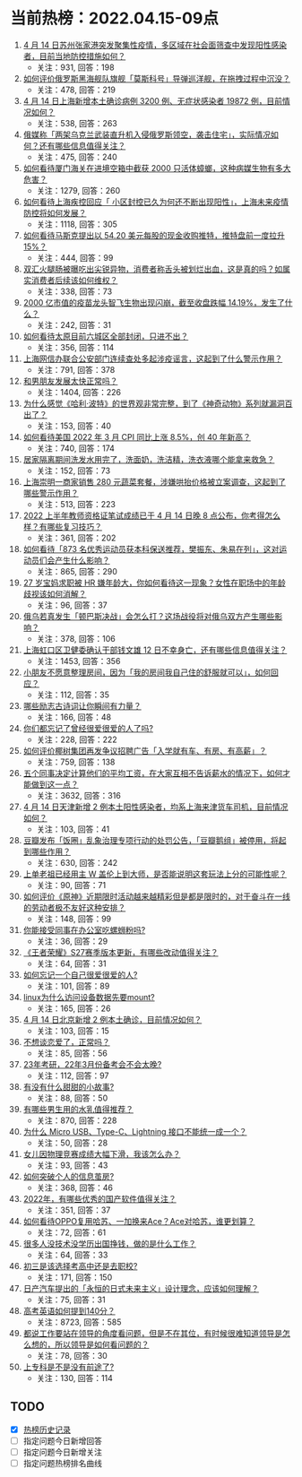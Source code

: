 # 当前热榜：2022.04.15-09点
1. [4 月 14 日苏州张家港突发聚集性疫情，多区域在社会面筛查中发现阳性感染者，目前当地防控措施如何？](https://www.zhihu.com/question/527928834)
    * 关注：931, 回答：198
2. [如何评价俄罗斯黑海舰队旗舰「莫斯科号」导弹巡洋舰，在拖拽过程中沉没？](https://www.zhihu.com/question/528028399)
    * 关注：478, 回答：219
3. [4 月 14 日上海新增本土确诊病例 3200 例、无症状感染者 19872 例，目前情况如何？](https://www.zhihu.com/question/528032763)
    * 关注：538, 回答：263
4. [俄媒称「两架乌克兰武装直升机入侵俄罗斯领空，袭击住宅」，实际情况如何？还有哪些信息值得关注？](https://www.zhihu.com/question/527966362)
    * 关注：475, 回答：240
5. [如何看待厦门海关在进境空箱中截获 2000 只活体蟑螂，这种病媒生物有多大危害？](https://www.zhihu.com/question/527885870)
    * 关注：1279, 回答：260
6. [如何看待上海疾控回应「 小区封控已久为何还不断出现阳性」，上海未来疫情防控将如何发展？](https://www.zhihu.com/question/527850560)
    * 关注：1118, 回答：305
7. [如何看待马斯克提出以 54.20 美元每股的现金收购推特，推特盘前一度拉升 15%？](https://www.zhihu.com/question/527937424)
    * 关注：444, 回答：99
8. [双汇火腿肠被曝吃出尖锐异物，消费者称舌头被划烂出血，这是真的吗？如属实消费者后续该如何维权？](https://www.zhihu.com/question/527963398)
    * 关注：338, 回答：73
9. [2000 亿市值的疫苗龙头智飞生物出现闪崩，截至收盘跌幅 14.19%，发生了什么？](https://www.zhihu.com/question/527877206)
    * 关注：242, 回答：31
10. [如何看待太原目前六城区全部封闭，只进不出？](https://www.zhihu.com/question/526335871)
    * 关注：356, 回答：114
11. [上海网信办联合公安部门连续查处多起涉疫谣言，这起到了什么警示作用？](https://www.zhihu.com/question/527757714)
    * 关注：791, 回答：378
12. [和男朋友发展太快正常吗？](https://www.zhihu.com/question/521986178)
    * 关注：1404, 回答：226
13. [为什么感觉《哈利·波特》的世界观非常完整，到了《神奇动物》系列就漏洞百出了？](https://www.zhihu.com/question/526883886)
    * 关注：153, 回答：40
14. [如何看待美国 2022 年 3 月 CPI 同比上涨 8.5%，创 40 年新高？](https://www.zhihu.com/question/527548127)
    * 关注：740, 回答：174
15. [居家隔离期间洗发水用完了，洗面奶，洗洁精，洗衣液哪个能拿来救急？](https://www.zhihu.com/question/526899868)
    * 关注：152, 回答：73
16. [上海崇明一商家销售 280 元蔬菜套餐，涉嫌哄抬价格被立案调查，这起到了哪些警示作用？](https://www.zhihu.com/question/527889437)
    * 关注：513, 回答：223
17. [2022 上半年教师资格证笔试成绩已于 4 月 14 日晚 8 点公布，你考得怎么样？有哪些复习技巧？](https://www.zhihu.com/question/527952721)
    * 关注：361, 回答：202
18. [如何看待「873 名优秀运动员获本科保送推荐，樊振东、朱易在列」，这对运动员们会产生什么影响？](https://www.zhihu.com/question/527703296)
    * 关注：865, 回答：290
19. [27 岁宝妈求职被 HR 嫌年龄大，你如何看待这一现象？女性在职场中的年龄歧视该如何消解？](https://www.zhihu.com/question/527927375)
    * 关注：96, 回答：37
20. [俄乌若真发生「顿巴斯决战」会怎么打？这场战役将对俄乌双方产生哪些影响？](https://www.zhihu.com/question/527876123)
    * 关注：378, 回答：106
21. [上海虹口区卫健委确认干部钱文雄 12 日不幸身亡，还有哪些信息值得关注？](https://www.zhihu.com/question/527922446)
    * 关注：1453, 回答：356
22. [小朋友不愿意整理房间，因为「我的房间我自己住的舒服就可以」，如何回应？](https://www.zhihu.com/question/527764298)
    * 关注：112, 回答：35
23. [哪些励志古诗词让你瞬间有力量？](https://www.zhihu.com/question/526190047)
    * 关注：166, 回答：48
24. [你们都忘记了曾经很爱很爱的人了吗?](https://www.zhihu.com/question/525238146)
    * 关注：228, 回答：222
25. [如何评价椰树集团再发争议招聘广告「入学就有车、有房、有高薪」？](https://www.zhihu.com/question/527847120)
    * 关注：759, 回答：138
26. [五个同事决定计算他们的平均工资，在大家互相不告诉薪水的情况下，如何才能做到这一点？](https://www.zhihu.com/question/60042833)
    * 关注：3632, 回答：316
27. [4 月 14 日天津新增 2 例本土阳性感染者，均系上海来津货车司机，目前情况如何？](https://www.zhihu.com/question/527920741)
    * 关注：103, 回答：41
28. [豆瓣发布「饭圈」乱象治理专项行动的处罚公告，「豆瓣鹅组」被停用，将起到哪些作用？](https://www.zhihu.com/question/527907455)
    * 关注：630, 回答：242
29. [上单老祖已经用主 W 盖伦上到大师，是否能说明这套玩法上分的可能性呢？](https://www.zhihu.com/question/527344712)
    * 关注：90, 回答：71
30. [如何评价《原神》近期限时活动越来越精彩但是都是限时的，对于奋斗在一线的劳动者极不友好这种安排？](https://www.zhihu.com/question/527887447)
    * 关注：148, 回答：99
31. [你能接受同事在办公室吃螺蛳粉吗?](https://www.zhihu.com/question/527037527)
    * 关注：36, 回答：29
32. [《王者荣耀》S27赛季版本更新，有哪些改动值得关注？](https://www.zhihu.com/question/527678931)
    * 关注：64, 回答：31
33. [如何忘记一个自己很爱很爱的人?](https://www.zhihu.com/question/526118222)
    * 关注：101, 回答：89
34. [linux为什么访问设备数据先要mount?](https://www.zhihu.com/question/524667726)
    * 关注：165, 回答：26
35. [4 月 14 日北京新增 2 例本土确诊，目前情况如何？](https://www.zhihu.com/question/527912744)
    * 关注：103, 回答：15
36. [不想谈恋爱了，正常吗？](https://www.zhihu.com/question/527914423)
    * 关注：85, 回答：56
37. [23年考研，22年3月份备考会不会太晚?](https://www.zhihu.com/question/527538964)
    * 关注：112, 回答：97
38. [有没有什么甜甜的小故事?](https://www.zhihu.com/question/435660779)
    * 关注：88, 回答：50
39. [有哪些男生用的水乳值得推荐？](https://www.zhihu.com/question/336854160)
    * 关注：870, 回答：228
40. [为什么 Micro USB、Type-C、Lightning 接口不能统一成一个？](https://www.zhihu.com/question/506096020)
    * 关注：50, 回答：28
41. [女儿因物理竞赛成绩大幅下滑，我该怎么办？](https://www.zhihu.com/question/527107980)
    * 关注：93, 回答：43
42. [如何突破个人的信息茧房?](https://www.zhihu.com/question/429779316)
    * 关注：368, 回答：46
43. [2022年，有哪些优秀的国产软件值得关注？](https://www.zhihu.com/question/526728075)
    * 关注：351, 回答：37
44. [如何看待OPPO复用哈苏、一加换来Ace？Ace对哈苏，谁更划算？](https://www.zhihu.com/question/527250850)
    * 关注：72, 回答：61
45. [很多人没技术没学历出国挣钱，做的是什么工作？](https://www.zhihu.com/question/526282780)
    * 关注：64, 回答：33
46. [初三是该选择考高中还是去职校?](https://www.zhihu.com/question/527078861)
    * 关注：171, 回答：150
47. [日产汽车提出的「永恒的日式未来主义」设计理念，应该如何理解？](https://www.zhihu.com/question/527575542)
    * 关注：75, 回答：31
48. [高考英语如何提到140分？](https://www.zhihu.com/question/357234340)
    * 关注：8723, 回答：585
49. [都说工作要站在领导的角度看问题，但是不在其位，有时候很难知道领导是怎么想的，所以领导是如何看问题的？](https://www.zhihu.com/question/523648625)
    * 关注：78, 回答：30
50. [上专科是不是没有前途了?](https://www.zhihu.com/question/526916854)
    * 关注：130, 回答：114
## TODO
* [x] [热榜历史记录](hot_history/AllHot.md)
* [ ] 指定问题今日新增回答
* [ ] 指定问题今日新增关注
* [ ] 指定问题热榜排名曲线
